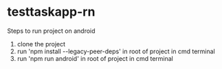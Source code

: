 # testtaskapp-rn

Steps to run project on android

1. clone the project
2. run 'npm install --legacy-peer-deps' in root of project in cmd terminal
3. run 'npm run android' in root of project in cmd terminal
